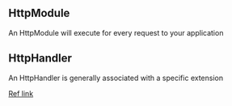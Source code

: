 ## HttpModule
 
 An HttpModule will execute for every request to your application
 
 ## HttpHandler
 An HttpHandler is generally associated with a specific extension
 
 [Ref link](https://stackoverflow.com/questions/6449132/http-handler-vs-http-module)
 
